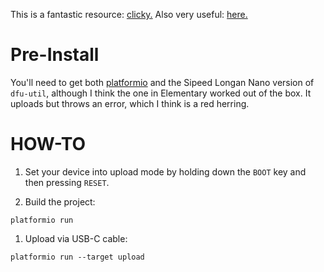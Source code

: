 This is a fantastic resource: [clicky.](https://pramode.in/2019/10/07/rust-on-riscv-board-sipeed-longan-nano/)
Also very useful: [here.](https://www.susa.net/wordpress/2019/10/longan-nano-gd32vf103/)

Pre-Install
===========

You'll need to get both [platformio]() and the Sipeed Longan Nano version of
`dfu-util`, although I think the one in Elementary worked out of the box. It
uploads but throws an error, which I think is a red herring.

HOW-TO
======

1. Set your device into upload mode by holding down the `BOOT` key and then
   pressing `RESET`.

1. Build the project:
```
platformio run
```

1. Upload via USB-C cable:
```
platformio run --target upload
```
